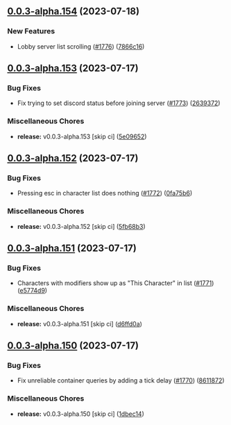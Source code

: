 ## [0.0.3-alpha.154](https://github.com/Wynntils/Artemis/compare/v0.0.3-alpha.153...v0.0.3-alpha.154) (2023-07-18)


### New Features

* Lobby server list scrolling ([#1776](https://github.com/Wynntils/Artemis/issues/1776)) ([7866c16](https://github.com/Wynntils/Artemis/commit/7866c163cca85cf3f1993dea2e322a9db31119d8))

## [0.0.3-alpha.153](https://github.com/Wynntils/Artemis/compare/v0.0.3-alpha.152...v0.0.3-alpha.153) (2023-07-17)


### Bug Fixes

* Fix trying to set discord status before joining server ([#1773](https://github.com/Wynntils/Artemis/issues/1773)) ([2639372](https://github.com/Wynntils/Artemis/commit/263937258e37419890b6d85c804572edff5f768a))


### Miscellaneous Chores

* **release:** v0.0.3-alpha.153 [skip ci] ([5e09652](https://github.com/Wynntils/Artemis/commit/5e0965287a2fe516934e5c3bd92fadcc60e9a6cb))

## [0.0.3-alpha.152](https://github.com/Wynntils/Artemis/compare/v0.0.3-alpha.151...v0.0.3-alpha.152) (2023-07-17)


### Bug Fixes

* Pressing esc in character list does nothing ([#1772](https://github.com/Wynntils/Artemis/issues/1772)) ([0fa75b6](https://github.com/Wynntils/Artemis/commit/0fa75b647c0aab2b9e5f6b66c52cdde40921bc79))


### Miscellaneous Chores

* **release:** v0.0.3-alpha.152 [skip ci] ([5fb68b3](https://github.com/Wynntils/Artemis/commit/5fb68b346c5fc6c30ba4c1842d71b2888966cd54))

## [0.0.3-alpha.151](https://github.com/Wynntils/Artemis/compare/v0.0.3-alpha.150...v0.0.3-alpha.151) (2023-07-17)


### Bug Fixes

* Characters with modifiers show up as "This Character" in list ([#1771](https://github.com/Wynntils/Artemis/issues/1771)) ([e5774d9](https://github.com/Wynntils/Artemis/commit/e5774d9685307e8ff5a136eef4a7e59ad4a345ca))


### Miscellaneous Chores

* **release:** v0.0.3-alpha.151 [skip ci] ([d6ffd0a](https://github.com/Wynntils/Artemis/commit/d6ffd0a57895960c9407d8e5fea16c854be28386))

## [0.0.3-alpha.150](https://github.com/Wynntils/Artemis/compare/v0.0.3-alpha.149...v0.0.3-alpha.150) (2023-07-17)


### Bug Fixes

* Fix unreliable container queries by adding a tick delay ([#1770](https://github.com/Wynntils/Artemis/issues/1770)) ([8611872](https://github.com/Wynntils/Artemis/commit/86118728c7ac70effad44349005cfa7b99ec14db))


### Miscellaneous Chores

* **release:** v0.0.3-alpha.150 [skip ci] ([1dbec14](https://github.com/Wynntils/Artemis/commit/1dbec149a6aafa5ff94b6eede00dc326b10d3298))

